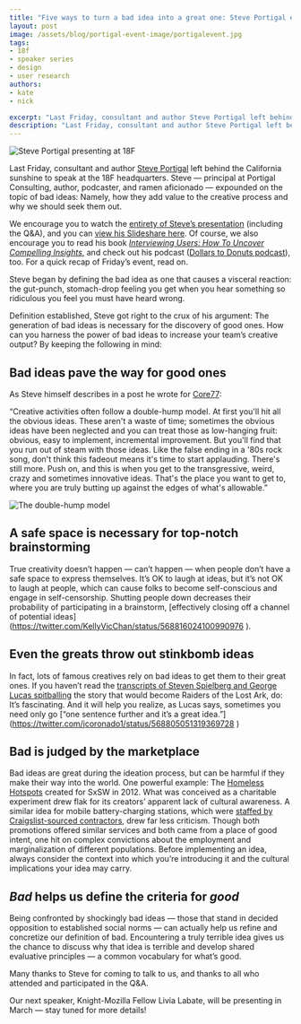 ```yaml
---
title: "Five ways to turn a bad idea into a great one: Steve Portigal event recap"
layout: post
image: /assets/blog/portigal-event-image/portigalevent.jpg
tags:
- 18f
- speaker series
- design
- user research
authors:
- kate
- nick

excerpt: "Last Friday, consultant and author Steve Portigal left behind the California sunshine to speak at the 18F headquarters. Steve — principal at Portigal Consulting, author, podcaster, and ramen aficionado — expounded on the topic of bad ideas: Namely, how they add value to the creative process and why we should seek them out."
description: "Last Friday, consultant and author Steve Portigal left behind the California sunshine to speak at the 18F headquarters. Steve — principal at Portigal Consulting, author, podcaster, and ramen aficionado — expounded on the topic of bad ideas: Namely, how they add value to the creative process and why we should seek them out."
---
```


![Steve Portigal presenting at 18F]({{site.baseurl}}/assets/blog/portigal-event-image/portigalevent.jpg)

Last Friday, consultant and author [Steve Portigal](http://www.portigal.com/) left behind the California sunshine to speak at the 18F headquarters. Steve — principal at Portigal Consulting, author, podcaster, and ramen aficionado — expounded on the topic of bad ideas: Namely, how they add value to the creative process and why we should seek them out.

We encourage you to watch the [entirety of Steve’s presentation](https://www.youtube.com/watch?v=B0qK94cCnQs#t=430) (including the Q&A), and you can [view his Slideshare here](http://www.slideshare.net/steveportigal/the-power-of-bad-ideas). Of course, we also encourage you to read his book [*Interviewing Users: How To Uncover Compelling Insights*](http://rosenfeldmedia.com/books/interviewing-users/), and check out his podcast ([Dollars to Donuts podcast](https://itunes.apple.com/us/podcast/dollars-to-donuts/id956673263)), too. For a quick recap of Friday’s event, read on.

Steve began by defining the bad idea as one that causes a visceral reaction: the gut-punch, stomach-drop feeling you get when you hear something so ridiculous you feel you must have heard wrong. 

Definition established, Steve got right to the crux of his argument: The generation of bad ideas is necessary for the discovery of good ones. How can you harness the power of bad ideas to increase your team’s creative output? By keeping the following in mind: 

## Bad ideas pave the way for good ones

As Steve himself describes in a post he wrote for [Core77](http://www.core77.com/posts/22446/the-power-of-bad-ideas-22446):

“Creative activities often follow a double-hump model. At first you'll hit all the obvious ideas. These aren't a waste of time; sometimes the obvious ideas have been neglected and you can treat those as low-hanging fruit: obvious, easy to implement, incremental improvement. But you'll find that you run out of steam with those ideas. Like the false ending in a '80s rock song, don't think this fadeout means it's time to start applauding. There's still more. Push on, and this is when you get to the transgressive, weird, crazy and sometimes innovative ideas. That's the place you want to get to, where you are truly butting up against the edges of what's allowable.”

![The double-hump model]({{site.baseurl}}/assets/blog/portigal-event-image/2humps.jpg)

## A safe space is necessary for top-notch brainstorming

True creativity doesn’t happen — can’t happen — when people don’t have a safe space to express themselves. It’s OK to laugh at ideas, but it’s not OK to laugh at people, which can cause folks to become self-conscious and engage in self-censorship. Shutting people down decreases their probability of participating in a brainstorm, [effectively closing off a channel of potential ideas] (https://twitter.com/KellyVicChan/status/568816024100990976
).


## Even the greats throw out stinkbomb ideas

In fact, lots of famous creatives rely on bad ideas to get them to their great ones. If you haven’t read the [transcripts of Steven Spielberg and George Lucas spitballing](http://maddogmovies.com/almost/scripts/raidersstoryconference1978.pdf) the story that would become Raiders of the Lost Ark, do: It’s fascinating. And it will help you realize, as Lucas says, sometimes you need only go [“one sentence further and it’s a great idea.”] (https://twitter.com/jcoronado1/status/568805051319369728
)

## Bad is judged by the marketplace

Bad ideas are great during the ideation process, but can be harmful if they make their way into the world. One powerful example: The [Homeless Hotspots](http://www.wired.com/2012/03/the-damning-backstory-behind-homeless-hotspots-at-sxswi/) created for SxSW in 2012. What was conceived as a charitable experiment drew flak for its creators’ apparent lack of cultural awareness. A similar idea for mobile battery-charging stations, which were [staffed by Craigslist-sourced contractors](https://storify.com/vdlr/fedex-homeless-hotspot-charged-with-exploiting-peo), drew far less criticism. Though both promotions offered similar services and both came from a place of good intent, one hit on complex convictions about the employment and marginalization of different populations. Before implementing an idea, always consider the context into which you’re introducing it and the cultural implications your idea may carry.

## *Bad* helps us define the criteria for *good*

Being confronted by shockingly bad ideas — those that stand in decided opposition to established social norms — can actually help us refine and concretize our definition of bad. Encountering a truly terrible idea gives us the chance to discuss why that idea is terrible and develop shared evaluative principles — a common vocabulary for what’s good. 

Many thanks to Steve for coming to talk to us, and thanks to all who attended and participated in the Q&A.

Our next speaker, Knight-Mozilla Fellow Livia Labate, will be presenting in March — stay tuned for more details! 
